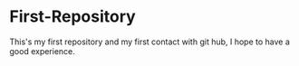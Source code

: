 # First-Repository
This's my first repository and my first contact with git hub, I hope to have a good experience.
